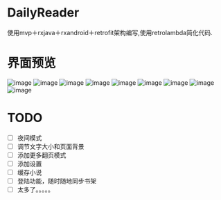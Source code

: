 # DailyReader
使用mvp＋rxjava＋rxandroid＋retrofit架构编写,使用retrolambda简化代码.  

# 界面预览
 ![image](https://github.com/1014277960/DailyReader/raw/master/image/1.png)
 ![image](https://github.com/1014277960/DailyReader/raw/master/image/2.png)
 ![image](https://github.com/1014277960/DailyReader/raw/master/image/3.png)
 ![image](https://github.com/1014277960/DailyReader/raw/master/image/4.png)
 ![image](https://github.com/1014277960/DailyReader/raw/master/image/5.png)
 ![image](https://github.com/1014277960/DailyReader/raw/master/image/6.png)
 ![image](https://github.com/1014277960/DailyReader/raw/master/image/7.png)
 ![image](https://github.com/1014277960/DailyReader/raw/master/image/8.png)
 ![image](https://github.com/1014277960/DailyReader/raw/master/image/9.png)

# TODO
- [ ] 夜间模式
- [ ] 调节文字大小和页面背景
- [ ] 添加更多翻页模式
- [ ] 添加设置
- [ ] 缓存小说
- [ ] 登陆功能，随时随地同步书架
- [ ] 太多了。。。。。
